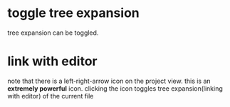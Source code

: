 # toggle tree expansion
tree expansion can be toggled. 
# link with editor
note that there is a left-right-arrow icon on the project view. this is an **extremely powerful** icon. clicking the icon toggles tree expansion(linking with editor) of the current file
